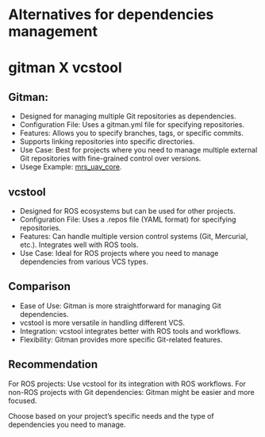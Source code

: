 # Alternatives for dependencies management

# gitman X vcstool

## Gitman:

- Designed for managing multiple Git repositories as dependencies.
- Configuration File: Uses a gitman.yml file for specifying repositories.
- Features: Allows you to specify branches, tags, or specific commits.
- Supports linking repositories into specific directories.
- Use Case: Best for projects where you need to manage multiple external Git repositories with fine-grained control over versions.
- Usege Example: [mrs_uav_core](https://github.com/ctu-mrs/mrs_uav_core/tree/master/ros_packages).

## vcstool

- Designed for ROS ecosystems but can be used for other projects.
- Configuration File: Uses a .repos file (YAML format) for specifying repositories.
- Features: Can handle multiple version control systems (Git, Mercurial, etc.). Integrates well with ROS tools.
- Use Case: Ideal for ROS projects where you need to manage dependencies from various VCS types.

## Comparison

- Ease of Use: Gitman is more straightforward for managing Git dependencies.
- vcstool is more versatile in handling different VCS.
- Integration: vcstool integrates better with ROS tools and workflows.
- Flexibility: Gitman provides more specific Git-related features.

## Recommendation

For ROS projects: Use vcstool for its integration with ROS workflows.
For non-ROS projects with Git dependencies: Gitman might be easier and more focused.

Choose based on your project’s specific needs and the type of dependencies you need to manage.